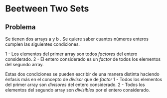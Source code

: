 # Beetween Two Sets

## Problema

Se tienen dos arrays a y b . Se quiere saber cuantos números enteros cumplen las siguientes condiciones.

1 - Los elementos del primer array son todos *factores* del entero considerado.
2 - El entero considerado es un *factor* de todos los elementos del segundo array.

Estas dos condiciones se pueden escribir de una manera distinta haciendo énfasis más en el concepto de *divisor* que de *factor*
1 - Todos los elementos del primer array son *divisores* del entero considerado.
2 - Todos los elementos del segundo array son *divisibles* por el entero considerado.


